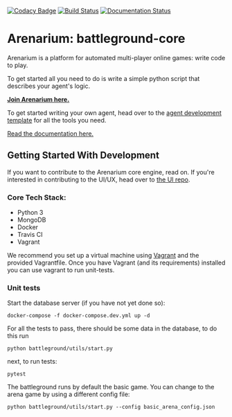 [![Codacy Badge](https://api.codacy.com/project/badge/Grade/3e2e2e8f830f4cdd9b7f2425a070adc2)](https://www.codacy.com/app/0d26ae7a/battleground?utm_source=github.com&utm_medium=referral&utm_content=vincentropy/battleground&utm_campaign=badger)
[![Build Status](https://travis-ci.org/arenarium/battleground_core.svg?branch=master)](https://travis-ci.org/arenarium/battleground_core)
[![Documentation Status](https://readthedocs.org/projects/arenarium/badge/?version=latest)](https://arenarium.readthedocs.io/en/latest/?badge=latest)

# Arenarium: battleground-core

Arenarium is a platform for automated multi-player online games: write code to play.

To get started all you need to do is write a simple python script that describes your agent's logic.

**[Join Arenarium here.](http://www.arenarium.com/)**

To get started writing your own agent, head over to the
[agent development template](https://github.com/arenarium/battleground_agent_template)
for all the tools you need.

[Read the documentation here.](https://arenarium.readthedocs.io/)



## Getting Started With Development

If you want to contribute to the Arenarium core engine, read on.
If you're interested in contributing to the UI/UX, head over to [the UI repo](https://github.com/arenarium/battleground_ui).

### Core Tech Stack:
- Python 3
- MongoDB
- Docker
- Travis CI
- Vagrant


We recommend you set up a virtual machine using [Vagrant](https://www.vagrantup.com/) and the provided Vagrantfile. Once you have Vagrant (and its requirements) installed you can use vagrant to run unit-tests.


### Unit tests

Start the database server (if you have not yet done so):
```
docker-compose -f docker-compose.dev.yml up -d
```

For all the tests to pass, there should be some data in the database, to do this run
```
python battleground/utils/start.py
```

next, to run tests:
```
pytest
```

The battleground runs by default the basic game. You can change to the arena game by using a different config file:
```
python battleground/utils/start.py --config basic_arena_config.json
```
